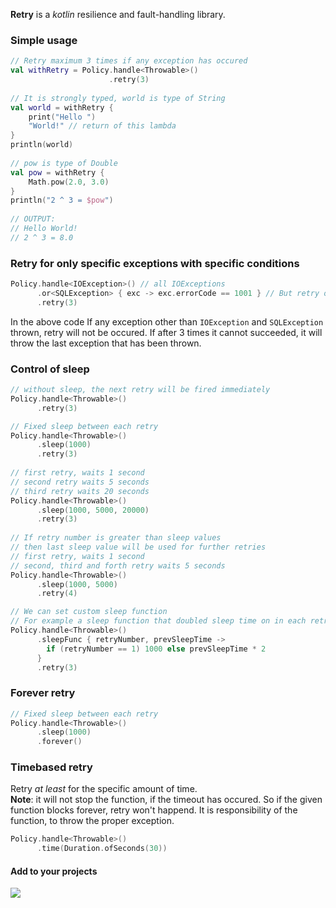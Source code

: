 **Retry** is a *kotlin* resilience and fault-handling library.

### Simple usage
```Kotlin
// Retry maximum 3 times if any exception has occured
val withRetry = Policy.handle<Throwable>()
                      .retry(3)
    
// It is strongly typed, world is type of String
val world = withRetry {
    print("Hello ")
    "World!" // return of this lambda
}
println(world)
    
// pow is type of Double
val pow = withRetry {
    Math.pow(2.0, 3.0)
}
println("2 ^ 3 = $pow")
    
// OUTPUT:
// Hello World!
// 2 ^ 3 = 8.0
```
### Retry for only specific exceptions with specific conditions
```Kotlin
Policy.handle<IOException>() // all IOExceptions
      .or<SQLException> { exc -> exc.errorCode == 1001 } // But retry only for SqlException with code 1001
      .retry(3)
```
In the above code If any exception other than `IOException` and `SQLException` thrown, retry will not be occured. If after 3 times it cannot succeeded, it will throw the last exception that has been thrown.

### Control of sleep
```Kotlin
// without sleep, the next retry will be fired immediately
Policy.handle<Throwable>()
      .retry(3)

// Fixed sleep between each retry
Policy.handle<Throwable>()
      .sleep(1000)  
      .retry(3)
      
// first retry, waits 1 second
// second retry waits 5 seconds
// third retry waits 20 seconds
Policy.handle<Throwable>()
      .sleep(1000, 5000, 20000)  
      .retry(3)      
      
// If retry number is greater than sleep values
// then last sleep value will be used for further retries
// first retry, waits 1 second
// second, third and forth retry waits 5 seconds
Policy.handle<Throwable>()
      .sleep(1000, 5000)  
      .retry(4)           

// We can set custom sleep function
// For example a sleep function that doubled sleep time on in each retry
Policy.handle<Throwable>()
      .sleepFunc { retryNumber, prevSleepTime ->
        if (retryNumber == 1) 1000 else prevSleepTime * 2
      }  
      .retry(3)           
```

### Forever retry
```Kotlin
// Fixed sleep between each retry
Policy.handle<Throwable>()
      .sleep(1000)  
      .forever()
```

### Timebased retry
Retry *at least* for the specific amount of time.  
**Note**: it will not stop the function, if the timeout has occured. So if the given function blocks forever, retry won't happend. It is responsibility of the function, to throw the proper exception.
```Kotlin
Policy.handle<Throwable>()
      .time(Duration.ofSeconds(30))
```

#### Add to your projects
[![](https://jitpack.io/v/mostafa-asg/retry.svg)](https://jitpack.io/#mostafa-asg/retry)
